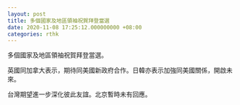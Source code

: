 ```yaml
---
layout: post
title: 多個國家及地區領袖祝賀拜登當選
date: 2020-11-08 17:25:12.000000000 +08:00
categories: rthk
---
```


多個國家及地區領袖祝賀拜登當選。

英國同加拿大表示，期待同美國新政府合作。日韓亦表示加強同美國關係，開啟未來。

台灣期望進一步深化彼此友誼。北京暫時未有回應。
